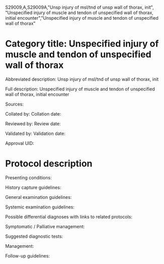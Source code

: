 S29009,A,S29009A,"Unsp injury of msl/tnd of unsp wall of thorax, init", "Unspecified injury of muscle and tendon of unspecified wall of thorax, initial encounter","Unspecified injury of muscle and tendon of unspecified wall of thorax"
# Category title: Unspecified injury of muscle and tendon of unspecified wall of thorax

Abbreviated description: Unsp injury of msl/tnd of unsp wall of thorax, init

Full description: Unspecified injury of muscle and tendon of unspecified wall of thorax, initial encounter

Sources:

Collated by:
Collation date:

Reviewed by:
Review date:

Validated by:
Validation date:

Approval UID:

# Protocol description

Presenting conditions:

History capture guidelines:

General examination guidelines:

Systemic examination guidelines:

Possible differential diagnoses with links to related protocols:

Symptomatic / Palliative management:

Suggested diagnostic tests:

Management:

Follow-up guidelines:
